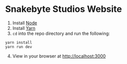 # Snakebyte Studios Website

1. Install [Node](https://nodejs.org/)
2. Install [Yarn](https://yarnpkg.com/en/docs/install)
3. `cd` into the repo directory and run the following:
```
yarn install
yarn run dev
```
4. View in your browser at [http://localhost:3000](http://localhost:3000)

